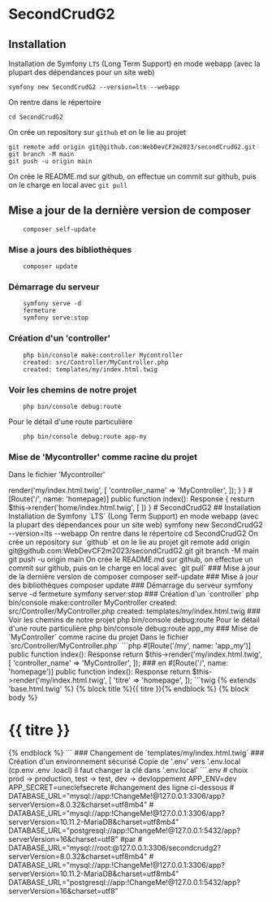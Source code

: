 # SecondCrudG2

## Installation

Installation de Symfony `LTS` (Long Term Support) en mode webapp (avec la plupart des dépendances pour un site web)

    symfony new SecondCrudG2 --version=lts --webapp

On rentre dans le répertoire

    cd SecondCrudG2

On crée un repository sur `github` et on le lie au projet

    git remote add origin git@github.com:WebDevCF2m2023/secondCrudG2.git
    git branch -M main
    git push -u origin main

On crée le README.md sur github, on effectue un commit sur github, puis on le charge en local avec `git pull`

## Mise a jour de la dernière version de composer

        composer self-update

### Mise a jours des bibliothèques

        composer update

### Démarrage du serveur

        symfony serve -d
        fermeture
        symfony serve:stop

### Création d'un 'controller' 

        php bin/console make:controller Mycontroller
        created: src/Controller/MyController.php
        created: templates/my/index.html.twig

### Voir les chemins de notre projet

        php bin/console debug:route

Pour le détail d'une route particulière

        php bin/console debug:route app-my

### Mise de 'Mycontroller' comme racine du projet

Dans le fichier 'Mycontroller'

<?php

namespace App\Controller;

use Symfony\Bundle\FrameworkBundle\Controller\AbstractController;
use Symfony\Component\HttpFoundation\Response;
use Symfony\Component\Routing\Attribute\Route;

class MyController extends AbstractController
{
    #[Route('/my', name: 'app_my')]
    public function index(): Response
    {
        return $this->render('my/index.html.twig', [
            'controller_name' => 'MyController',
        ]);
    }
}

#[Route('/', name: 'homepage)]
public function index(): Response
{
     resturn $this->render('home/index.html.twig', [

     ])
}





# SecondCrudG2

## Installation

Installation de Symfony `LTS` (Long Term Support) en mode webapp (avec la plupart des dépendances pour un site web)

    symfony new SecondCrudG2 --version=lts --webapp

On rentre dans le répertoire

    cd SecondCrudG2

On crée un repository sur `github` et on le lie au projet

    git remote add origin git@github.com:WebDevCF2m2023/secondCrudG2.git
    git branch -M main
    git push -u origin main

On crée le README.md sur github, on effectue un commit sur github, puis on le charge en local avec `git pull`

### Mise à jour de la dernière version de composer

    composer self-update

### Mise à jour des bibliothèques

    composer update

### Démarrage du serveur

    symfony serve -d

fermeture

    symfony server:stop

### Création d'un `controller`

    php bin/console make:controller MyController
        created: src/Controller/MyController.php
        created: templates/my/index.html.twig

### Voir les chemins de notre projet

    php bin/console debug:route

Pour le détail d'une route particulière

    php bin/console debug:route app_my

### Mise de `MyController` comme racine du projet

Dans le fichier `src/Controller/MyController.php`

```php
    #[Route('/my', name: 'app_my')]
    public function index(): Response
    return $this->render('my/index.html.twig', [
            'controller_name' => 'MyController',
        ]);
    
    ### en
    
    #[Route('/', name: 'homepage')]
    public function index(): Response
    return $this->render('my/index.html.twig', [
            'titre' => 'homepage',
        ]);
```twig
{% extends 'base.html.twig' %}

{% block title %}{{ titre }}{% endblock %}

{% block body %}
    <div class="container">
        <h1>{{ titre }}</h1>
    </div>
{% endblock %}

```

### Changement de `templates/my/index.html.twig`


### Création d'un environnement sécurisé

Copie de '.env' vers '.env.local (cp.env .env .loacl)
il faut changer la clé dans '.env.local'

```.env
# choix prod -> production, test -> test, dev -> devloppement
APP_ENV=dev
APP_SECRET=uneclefsecrete

#changement des ligne ci-dessous
# DATABASE_URL="mysql://app:!ChangeMe!@127.0.0.1:3306/app?serverVersion=8.0.32&charset=utf8mb4"
# DATABASE_URL="mysql://app:!ChangeMe!@127.0.0.1:3306/app?serverVersion=10.11.2-MariaDB&charset=utf8mb4"
DATABASE_URL="postgresql://app:!ChangeMe!@127.0.0.1:5432/app?serverVersion=16&charset=utf8"

#par

# DATABASE_URL="mysql://root:@127.0.0.1:3306/secondcrudg2?serverVersion=8.0.32&charset=utf8mb4"
# DATABASE_URL="mysql://app:!ChangeMe!@127.0.0.1:3306/app?serverVersion=10.11.2-MariaDB&charset=utf8mb4"
DATABASE_URL="postgresql://app:!ChangeMe!@127.0.0.1:5432/app?serverVersion=16&charset=utf8"




